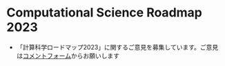 # Computational Science Roadmap 2023

* 「計算科学ロードマップ2023」に関するご意見を募集しています。ご意見は[コメントフォーム](https://forms.gle/Hgcf2LD5RdkkfQxZ9)からお願いします

